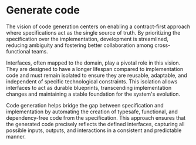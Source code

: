 # Generate code

The vision of code generation centers on enabling a contract-first approach where specifications act as the single source of truth. By prioritizing the specification over the implementation, development is streamlined, reducing ambiguity and fostering better collaboration among cross-functional teams.

Interfaces, often mapped to the domain, play a pivotal role in this vision. They are designed to have a longer lifespan compared to implementation code and must remain isolated to ensure they are reusable, adaptable, and independent of specific technological constraints. This isolation allows interfaces to act as durable blueprints, transcending implementation changes and maintaining a stable foundation for the system's evolution.

Code generation helps bridge the gap between specification and implementation by automating the creation of typesafe, functional, and dependency-free code from the specification. This approach ensures that the generated code precisely reflects the defined interfaces, capturing all possible inputs, outputs, and interactions in a consistent and predictable manner.
